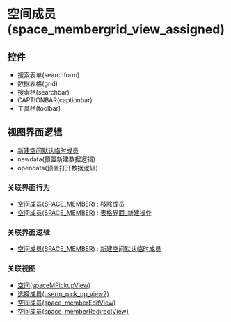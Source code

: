 # 空间成员(space_membergrid_view_assigned)  <!-- {docsify-ignore-all} -->




<el-skeleton style="width:60%">
	<template #template>
		<div style="padding-bottom: 5px;">
			<div style="height:40px;display: flex;align-items: center;justify-content: space-between;">
				<el-tooltip content="页面标题">
					<el-skeleton-item variant="text" style="height:40px;"></el-skeleton-item>
				</el-tooltip>
				<el-tooltip content="搜索栏">
				    <el-skeleton-item variant="text" style="margin-left: 10px;height:40px;width:300px;"></el-skeleton-item>
				</el-tooltip>
				<el-skeleton style="width:250px;">
					<template #template>
						<el-tooltip content="工具栏">
							<div style="display: flex;align-items: center;justify-content:end">
								<el-skeleton-item variant="text" style="margin-left: 10px;height:40px;width:80px"></el-skeleton-item>
								<el-skeleton-item variant="text" style="margin-left: 10px;height:40px;width:80px"></el-skeleton-item>
								<el-skeleton-item variant="text" style="margin-left: 10px;height:40px;width:80px"></el-skeleton-item>
							</div>
						</el-tooltip>
					</template>
				</el-skeleton>
			</div>
		</div>
		<el-tooltip content="数据表格">
			<el-skeleton-item variant="p" style="height:300px"></el-skeleton-item>
		</el-tooltip>
	</template>
</el-skeleton>


## 控件
  * 搜索表单(searchform)
  * 数据表格(grid)
  * 搜索栏(searchbar)
  * CAPTIONBAR(captionbar)
  * 工具栏(toolbar)

## 视图界面逻辑
  * [新建空间默认临时成员](module/Wiki/Space_member/uilogic/create_default_temp_members)
  * newdata(预置新建数据逻辑)
  * opendata(预置打开数据逻辑)


### 关联界面行为
  * [空间成员(SPACE_MEMBER)](module/Wiki/Space_member) : [移除成员](module/Wiki/Space_member#界面行为)
  * [空间成员(SPACE_MEMBER)](module/Wiki/Space_member) : [表格界面_新建操作](module/Wiki/Space_member#界面行为)

### 关联界面逻辑
  * [空间成员(SPACE_MEMBER)](module/Wiki/Space_member) : [新建空间默认临时成员](module/Wiki/Space_member/uilogic/create_default_temp_members)

### 关联视图
  * [空间(spaceMPickupView)](app/view/spaceMPickupView)
  * [选择成员(userm_pick_up_view2)](app/view/userm_pick_up_view2)
  * [空间成员(space_memberEditView)](app/view/space_memberEditView)
  * [空间成员(space_memberRedirectView)](app/view/space_memberRedirectView)

<script>
 const { createApp } = Vue
  createApp({
    data() {
      return {
        message: '!'
      }
    }
  }).use(ElementPlus).mount('#app')
</script>
